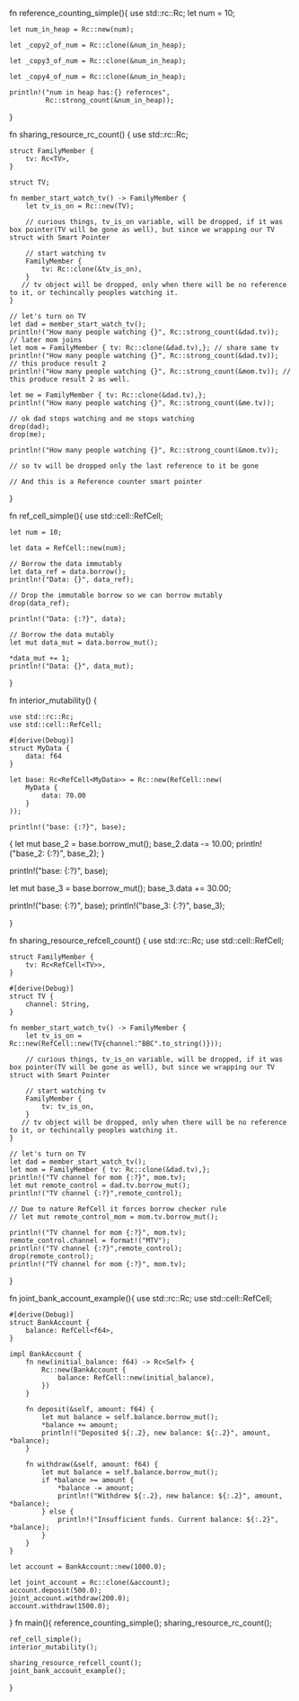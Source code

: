
fn reference_counting_simple(){
    use std::rc::Rc;
    let num = 10;

    let num_in_heap = Rc::new(num);

    let _copy2_of_num = Rc::clone(&num_in_heap);
    
    let _copy3_of_num = Rc::clone(&num_in_heap);
    
    let _copy4_of_num = Rc::clone(&num_in_heap);

    println!("num in heap has:{} refernces", 
             Rc::strong_count(&num_in_heap));
}


fn sharing_resource_rc_count() {
    use std::rc::Rc;

    struct FamilyMember {
        tv: Rc<TV>,
    }

    struct TV;

    fn member_start_watch_tv() -> FamilyMember {
        let tv_is_on = Rc::new(TV);

        // curious things, tv_is_on variable, will be dropped, if it was box pointer(TV will be gone as well), but since we wrapping our TV struct with Smart Pointer

        // start watching tv
        FamilyMember {
            tv: Rc::clone(&tv_is_on), 
        }
       // tv object will be dropped, only when there will be no reference to it, or techincally peoples watching it.
    }

    // let's turn on TV 
    let dad = member_start_watch_tv();
    println!("How many people watching {}", Rc::strong_count(&dad.tv));
    // later mom joins
    let mom = FamilyMember { tv: Rc::clone(&dad.tv),}; // share same tv
    println!("How many people watching {}", Rc::strong_count(&dad.tv));  // this produce result 2
    println!("How many people watching {}", Rc::strong_count(&mom.tv)); // this produce result 2 as well.

    let me = FamilyMember { tv: Rc::clone(&dad.tv),};
    println!("How many people watching {}", Rc::strong_count(&me.tv));

    // ok dad stops watching and me stops watching
    drop(dad);
    drop(me);

    println!("How many people watching {}", Rc::strong_count(&mom.tv));

    // so tv will be dropped only the last reference to it be gone

    // And this is a Reference counter smart pointer
    
}


fn ref_cell_simple(){
    use std::cell::RefCell;


    let num = 10;

    let data = RefCell::new(num);
    
    // Borrow the data immutably
    let data_ref = data.borrow();
    println!("Data: {}", data_ref);

    // Drop the immutable borrow so we can borrow mutably
    drop(data_ref);

    println!("Data: {:?}", data);

    // Borrow the data mutably
    let mut data_mut = data.borrow_mut();
    
    *data_mut += 1;
    println!("Data: {}", data_mut);
}


fn interior_mutability() {
    
    use std::rc::Rc;
    use std::cell::RefCell;

    #[derive(Debug)]
    struct MyData {
        data: f64
    }

    let base: Rc<RefCell<MyData>> = Rc::new(RefCell::new(
        MyData {
            data: 70.00
        }
    ));

    println!("base: {:?}", base);
    
   {
     let mut base_2 = base.borrow_mut();
     base_2.data -= 10.00;
     println!("base_2: {:?}", base_2);
   }
 
   println!("base: {:?}", base);
 
   let mut base_3 = base.borrow_mut();
   base_3.data += 30.00;
 
   println!("base: {:?}", base);
   println!("base_3: {:?}", base_3);

    
}


fn sharing_resource_refcell_count() {
    use std::rc::Rc;
    use std::cell::RefCell;

    struct FamilyMember {
        tv: Rc<RefCell<TV>>,
    }

    #[derive(Debug)]
    struct TV {
        channel: String,
    }

    fn member_start_watch_tv() -> FamilyMember {
        let tv_is_on = Rc::new(RefCell::new(TV{channel:"BBC".to_string()}));

        // curious things, tv_is_on variable, will be dropped, if it was box pointer(TV will be gone as well), but since we wrapping our TV struct with Smart Pointer

        // start watching tv
        FamilyMember {
            tv: tv_is_on, 
        }
       // tv object will be dropped, only when there will be no reference to it, or techincally peoples watching it.
    }

    // let's turn on TV 
    let dad = member_start_watch_tv();
    let mom = FamilyMember { tv: Rc::clone(&dad.tv),};
    println!("TV channel for mom {:?}", mom.tv);
    let mut remote_control = dad.tv.borrow_mut();
    println!("TV channel {:?}",remote_control);

    // Due to nature RefCell it forces borrow checker rule
    // let mut remote_control_mom = mom.tv.borrow_mut();
    
    println!("TV channel for mom {:?}", mom.tv);
    remote_control.channel = format!("MTV");
    println!("TV channel {:?}",remote_control);
    drop(remote_control);
    println!("TV channel for mom {:?}", mom.tv);
    
}


fn joint_bank_account_example(){
    use std::rc::Rc;
    use std::cell::RefCell;
    
    #[derive(Debug)]
    struct BankAccount {
        balance: RefCell<f64>,
    }
    
    impl BankAccount {
        fn new(initial_balance: f64) -> Rc<Self> {
            Rc::new(BankAccount {
                balance: RefCell::new(initial_balance),
            })
        }
    
        fn deposit(&self, amount: f64) {
            let mut balance = self.balance.borrow_mut();
            *balance += amount;
            println!("Deposited ${:.2}, new balance: ${:.2}", amount, *balance);
        }
    
        fn withdraw(&self, amount: f64) {
            let mut balance = self.balance.borrow_mut();
            if *balance >= amount {
                *balance -= amount;
                println!("Withdrew ${:.2}, new balance: ${:.2}", amount, *balance);
            } else {
                println!("Insufficient funds. Current balance: ${:.2}", *balance);
            }
        }
    }
    
    let account = BankAccount::new(1000.0);

    let joint_account = Rc::clone(&account);
    account.deposit(500.0);
    joint_account.withdraw(200.0);
    account.withdraw(1500.0);
}
fn main(){
    reference_counting_simple();
    sharing_resource_rc_count();


    ref_cell_simple();
    interior_mutability();

    sharing_resource_refcell_count();
    joint_bank_account_example();


}